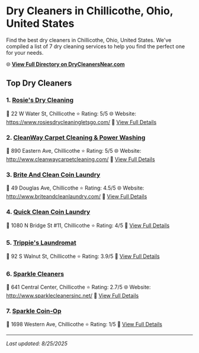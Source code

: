 # Dry Cleaners in Chillicothe, Ohio, United States

Find the best dry cleaners in Chillicothe, Ohio, United States. We've compiled a list of 7 dry cleaning services to help you find the perfect one for your needs.

🌐 **[View Full Directory on DryCleanersNear.com](https://drycleanersnear.com/city/US/Ohio/Chillicothe)**

## Top Dry Cleaners

### 1. [Rosie's Dry Cleaning](https://drycleanersnear.com/dryCleaner/68707026f0d34636f22da041/rosie-s-dry-cleaning)
📍 22 W Water St, Chillicothe
⭐ Rating: 5/5
🌐 Website: https://www.rosiesdrycleaningletsgo.com/
🔗 [View Full Details](https://drycleanersnear.com/dryCleaner/68707026f0d34636f22da041/rosie-s-dry-cleaning)

### 2. [CleanWay Carpet Cleaning & Power Washing](https://drycleanersnear.com/dryCleaner/68707038f0d34636f22da27e/cleanway-carpet-cleaning-power-washing)
📍 890 Eastern Ave, Chillicothe
⭐ Rating: 5/5
🌐 Website: http://www.cleanwaycarpetcleaning.com/
🔗 [View Full Details](https://drycleanersnear.com/dryCleaner/68707038f0d34636f22da27e/cleanway-carpet-cleaning-power-washing)

### 3. [Brite And Clean Coin Laundry](https://drycleanersnear.com/dryCleaner/6870702bf0d34636f22da0cd/brite-and-clean-coin-laundry)
📍 49 Douglas Ave, Chillicothe
⭐ Rating: 4.5/5
🌐 Website: http://www.briteandcleanlaundry.com/
🔗 [View Full Details](https://drycleanersnear.com/dryCleaner/6870702bf0d34636f22da0cd/brite-and-clean-coin-laundry)

### 4. [Quick Clean Coin Laundry](https://drycleanersnear.com/dryCleaner/68707029f0d34636f22da08b/quick-clean-coin-laundry)
📍 1080 N Bridge St #11, Chillicothe
⭐ Rating: 4/5
🔗 [View Full Details](https://drycleanersnear.com/dryCleaner/68707029f0d34636f22da08b/quick-clean-coin-laundry)

### 5. [Trippie's Laundromat](https://drycleanersnear.com/dryCleaner/6870702ef0d34636f22da161/trippie-s-laundromat)
📍 92 S Walnut St, Chillicothe
⭐ Rating: 3.9/5
🔗 [View Full Details](https://drycleanersnear.com/dryCleaner/6870702ef0d34636f22da161/trippie-s-laundromat)

### 6. [Sparkle Cleaners](https://drycleanersnear.com/dryCleaner/6870702bf0d34636f22da0ef/sparkle-cleaners)
📍 641 Central Center, Chillicothe
⭐ Rating: 2.7/5
🌐 Website: http://www.sparklecleanersinc.net/
🔗 [View Full Details](https://drycleanersnear.com/dryCleaner/6870702bf0d34636f22da0ef/sparkle-cleaners)

### 7. [Sparkle Coin-Op](https://drycleanersnear.com/dryCleaner/6870702ff0d34636f22da176/sparkle-coin-op)
📍 1698 Western Ave, Chillicothe
⭐ Rating: 1/5
🔗 [View Full Details](https://drycleanersnear.com/dryCleaner/6870702ff0d34636f22da176/sparkle-coin-op)


---

*Last updated: 8/25/2025*
